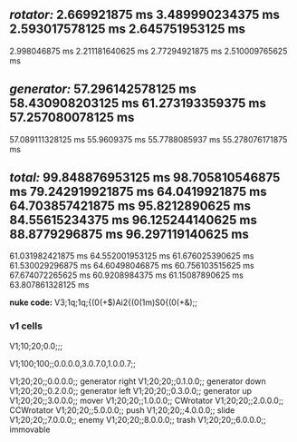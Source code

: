 *rotator:*
2.669921875 ms
3.489990234375 ms
2.593017578125 ms
2.645751953125 ms
---
2.998046875 ms
2.211181640625 ms
2.77294921875 ms
2.510009765625 ms

*generator:*
57.296142578125 ms
58.430908203125 ms
61.273193359375 ms
57.257080078125 ms
---
57.089111328125 ms
55.9609375 ms
55.7788085937 ms
55.278076171875 ms


*total:*
99.848876953125 ms
98.705810546875 ms
79.242919921875 ms
64.0419921875 ms
64.703857421875 ms
95.8212890625 ms
84.55615234375 ms
96.125244140625 ms
88.8779296875 ms
96.297119140625 ms
---
61.031982421875 ms
64.552001953125 ms
61.676025390625 ms
61.530029296875 ms
64.60498046875 ms
60.756103515625 ms
67.674072265625 ms
60.9208984375 ms
61.15087890625 ms
63.807861328125 ms

**nuke code:**
V3;1q;1q;{(0(+$)Ai2{(0(1m)S0{(0(+&);;



### v1 cells

V1;10;20;0.0;;;

V1;100;100;;0.0.0.0,3.0.7.0,1.0.0.7;;

V1;20;20;;0.0.0.0;; generator right
V1;20;20;;0.1.0.0;; generator down
V1;20;20;;0.2.0.0;; generator left
V1;20;20;;0.3.0.0;; generator up
V1;20;20;;3.0.0.0;; mover
V1;20;20;;1.0.0.0;; CWrotator
V1;20;20;;2.0.0.0;; CCWrotator
V1;20;20;;5.0.0.0;; push
V1;20;20;;4.0.0.0;; slide
V1;20;20;;7.0.0.0;; enemy
V1;20;20;;8.0.0.0;; trash
V1;20;20;;6.0.0.0;; immovable
